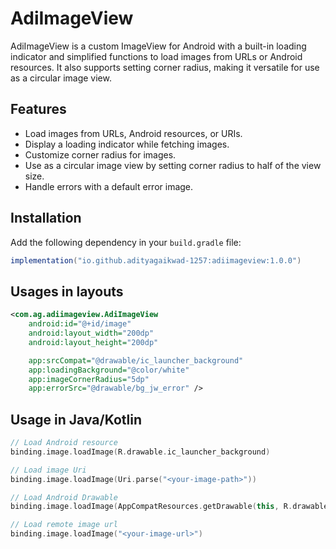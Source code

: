 # AdiImageView

AdiImageView is a custom ImageView for Android with a built-in loading indicator and simplified functions to load images from URLs or Android resources. It also supports setting corner radius, making it versatile for use as a circular image view.

## Features
- Load images from URLs, Android resources, or URIs.
- Display a loading indicator while fetching images.
- Customize corner radius for images.
- Use as a circular image view by setting corner radius to half of the view size.
- Handle errors with a default error image.

## Installation

Add the following dependency in your `build.gradle` file:

```groovy
implementation("io.github.adityagaikwad-1257:adiimageview:1.0.0")
```

## Usages in layouts

```xml
<com.ag.adiimageview.AdiImageView
    android:id="@+id/image"
    android:layout_width="200dp"
    android:layout_height="200dp"

    app:srcCompat="@drawable/ic_launcher_background"
    app:loadingBackground="@color/white"
    app:imageCornerRadius="5dp"
    app:errorSrc="@drawable/bg_jw_error" />
```

## Usage in Java/Kotlin

```kotlin
// Load Android resource
binding.image.loadImage(R.drawable.ic_launcher_background)

// Load image Uri
binding.image.loadImage(Uri.parse("<your-image-path>"))

// Load Android Drawable
binding.image.loadImage(AppCompatResources.getDrawable(this, R.drawable.ic_launcher_background))

// Load remote image url
binding.image.loadImage("<your-image-url>")
```

